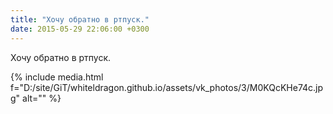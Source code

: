```yaml
---
title: "Хочу обратно в ртпуск."
date: 2015-05-29 22:06:00 +0300
---
```


Хочу обратно в ртпуск.

{% include media.html f="D:/site/GiT/whiteldragon.github.io/assets/vk_photos/3/M0KQcKHe74c.jpg" alt="" %}
